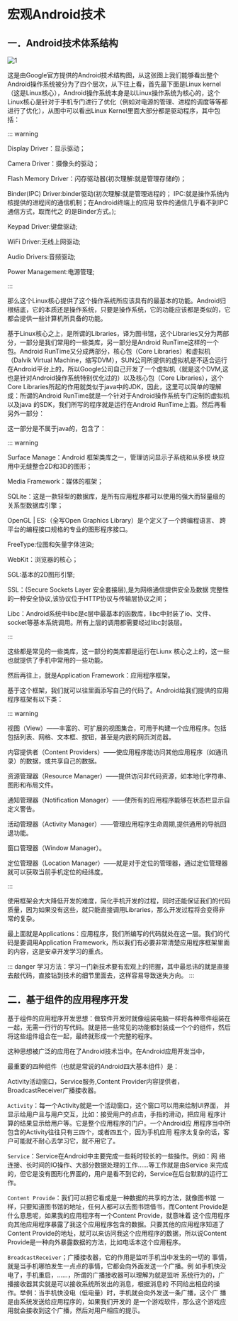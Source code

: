 # 宏观Android技术

## 一．Android技术体系结构

![1](/documents/img/android/01.png)

这是由Google官方提供的Android技术结构图，从这张图上我们能够看出整个Android操作系统被分为了四个层次，从下往上看，首先最下面是Linux kernel（这是Linux核心），Android操作系统本身是以Linux操作系统为核心的，这个Linux核心是针对于手机专门进行了优化（例如对电源的管理、进程的调度等等都进行了优化），从图中可以看出Linux Kernel里面大部分都是驱动程序，其中包括：

::: warning

Display Driver：显示驱动；

Camera Driver：摄像头的驱动；

Flash Memory Driver：闪存驱动器(初次理解:就是管理存储的)；

Binder(IPC) Driver:binder驱动(初次理解:就是管理进程的；
IPC:就是操作系统内核提供的进程间的通信机制；在Android终端上的应用 
软件的通信几乎看不到IPC通信方式，取而代之 
的是Binder方式。);

Keypad Driver:键盘驱动;

WiFi Driver:无线上网驱动;

Audio Drivers:音频驱动;

Power Management:电源管理;

:::

那么这个Linux核心提供了这个操作系统所应该具有的最基本的功能。Android归根结底，它的本质还是操作系统，只要是操作系统，它的功能应该都是类似的，它都会提供一些计算机所具备的功能。

基于Linux核心之上，是所谓的Libraries，译为图书馆，这个Libraries又分为两部分，一部分是我们常用的一些类库，另一部分是Android RunTime这样的一个包。Android RunTime又分成两部分，核心包（Core Libraries）和虚拟机（Dalvik Virtual Machine，缩写DVM），SUN公司所提供的虚拟机是不适合运行在Android平台上的，所以Google公司自己开发了一个虚拟机（就是这个DVM,这也是针对Android操作系统特别优化过的）以及核心包（Core Libraries），这个Core Libraries所起的作用就类似于java中的JDK，因此，这里可以简单的理解成：所谓的Android RunTime就是一个针对于Android操作系统专门定制的虚拟机以及java 的SDK，我们所写的程序就是运行在Android RunTime上面。然后再看另外一部分：

这一部分是不属于java的，包含了：

::: warning

Surface Manage：Android 框架类库之一，管理访问显示子系统和从多模   块应用中无缝整合2D和3D的图形；

Media Framework：媒体的框架；

SQLite：这是一款轻型的数据库，是所有应用程序都可以使用的强大而轻量级的关系型数据库引擎；

OpenGL | ES:（全写Open Graphics Library）是个定义了一个跨编程语言、  跨平台的编程接口规格的专业的图形程序接口。

FreeType:位图和矢量字体渲染;

WebKit：浏览器的核心；

SGL:基本的2D图形引擎;

SSL：(Secure Sockets Layer 安全套接层),是为网络通信提供安全及数据  完整性的一种安全协议,该协议位于HTTP协议与传输层协议之间；

Libc：Android系统中libc是c层中最基本的函数库，libc中封装了io、文件、   socket等基本系统调用。所有上层的调用都需要经过libc封装层。

::: 

这些都是常见的一些类库，这一部分的类库都是运行在Liunx 核心之上的，这一些也就提供了手机中常用的一些功能。

然后再往上，就是Application Framework：应用程序框架。

基于这个框架，我们就可以往里面添写自己的代码了。Android给我们提供的应用程序框架有以下类：

::: warning

视图（View）——丰富的、可扩展的视图集合，可用于构建一个应用程序。包括包括列表、网格、文本框、按钮，甚至是内嵌的网页浏览器。

内容提供者（Content Providers）——使应用程序能访问其他应用程序（如通讯录）的数据，或共享自己的数据。

资源管理器（Resource Manager）——提供访问非代码资源，如本地化字符串、图形和布局文件。

通知管理器（Notification Manager）——使所有的应用程序能够在状态栏显示自定义警告。

活动管理器（Activity Manager）——管理应用程序生命周期,提供通用的导航回退功能。

窗口管理器（Window Manager）。

定位管理器（Location Manager）——就是对于定位的管理器，通过定位管理器就可以获取当前手机定位的经纬度。

::: 

使用框架会大大降低开发的难度，简化手机开发的过程，同时还能保证我们的代码质量，因为如果没有这些，就只能直接调用Libraries，那么开发过程将会变得非常的复杂。

最上面就是Applications：应用程序，我们所编写的代码就处在这一层。我们的代码是要调用Application Framework，所以我们有必要非常清楚应用程序框架里面的内容，这是安卓开发学习的重点。

::: danger
学习方法：学习一门新技术要有宏观上的把握，其中最忌讳的就是直接去敲代码，直接钻到技术的细节里面去，这样容易导致迷失方向。
:::

## 二．基于组件的应用程序开发

基于组件的应用程序开发思想：做软件开发时就像组装电脑一样将各种零件组装在一起，无需一行行的写代码。就是把一些常见的功能都封装成一个个的组件，然后将这些组件组合在一起，最终就形成一个完整的程序。

这种思想被广泛的应用在了Android技术当中。在Android应用开发当中，

最重要的四种组件（也就是常说的Android四大基本组件）是：

Activity活动窗口，Service服务,Content Provider内容提供者，BroadcastReceiver广播接收器。

`Activity`：每一个Activity就是一个活动窗口，这个窗口可以用来绘制UI界面，    并显示给用户且与用户交互，比如：接受用户的点击，手指的滑动，把应用   程序计算的结果显示给用户等。它是整个应用程序的门户。一个Android应    用程序当中所包含的Activity往往只有三四个，或者四五个，因为手机应用   程序太复杂的话，客户可能就不耐心去学习它，就不用它了。

`Service`：Service在Android中主要完成一些耗时较长的一些操作。例如：网    络连接、长时间的IO操作、大部分数据处理的工作……等工作就是由Service  来完成的，但它是没有图形化界面的，用户是看不到它的，Service在后台默默的运行工作。

`Content Provide`：我们可以把它看成是一种数据的共享的方法，就像图书馆   一样，只要知道图书馆的地址，任何人都可以去图书馆借书，而Content     Provide是什么意思呢，如果我的应用程序有一个Content Provide，就意味着   这个应用程序向其他应用程序暴露了我这个应用程序包含的数据。只要其他的应用程序知道了Content Provide的地址，就可以来访问我这个应用程序的数据，所以说Content Provide是一种向外暴露数据的方法，比如电话本这个应用程序。

`BroadcastReceiver`；广播接收器，它的作用是监听手机当中发生的一切的   事情，就是当手机哪怕发生一点点的事情，它都会向外面发送一个广播。例   如手机快没电了，手机重启，……，所谓的广播接收器可以理解为就是监听   系统行为的，广播接收器其实就是可以接收系统所发出的消息，根据消息的   不同给出相应的操作。举例：当手机快没电（低电量）时，手机就会向外发送一条广播，这个广   播是由系统发送给应用程序的，如果我们开发的   是一个游戏软件，那么这个游戏应用就会接收到这个广播，然后对用户相应的提示。